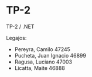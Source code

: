 # TP-2
TP-2 / .NET

Legajos:
- Pereyra, Camilo 47245
- Pucheta, Juan Ignacio 46899 
- Ragusa, Luciano 47003
- Licatta, Maite 46888
